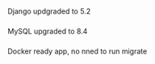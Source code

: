 ###

Django updgraded to 5.2

###
MySQL upgraded to 8.4

###
Docker ready app, no nned to run migrate